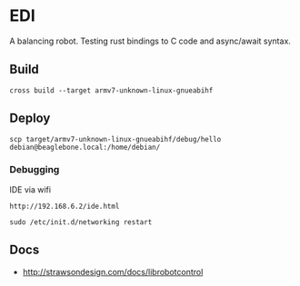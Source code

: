 # EDI

A balancing robot. Testing rust bindings to C code and async/await syntax.

## Build

```
cross build --target armv7-unknown-linux-gnueabihf
```

## Deploy

```
scp target/armv7-unknown-linux-gnueabihf/debug/hello debian@beaglebone.local:/home/debian/
```

### Debugging

IDE via wifi
```
http://192.168.6.2/ide.html
```

```
sudo /etc/init.d/networking restart
```

## Docs

- http://strawsondesign.com/docs/librobotcontrol
